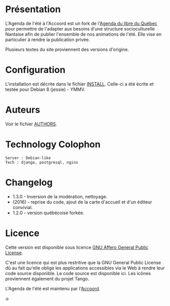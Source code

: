# Présentation

L'Agenda de l'été à l'Accoord est un fork de l'[Agenda du libre du Québec](https://github.com/mlhamel/agendadulibre) pour
permettre de l'adapter aux besoins d'une structure socioculturelle Nantaise
afin de publier l'ensemble de nos animations de l'été. Elle vise en particulier à rendre la publication privée.

Plusieurs textes du site proviennent des versions d'origine. 

# Configuration

L'installation est décrite dans le fichier [INSTALL](docs/INSTALL.md). Celle-ci a été écrite et testée pour Debian 8 (jessie) - YMMV.

# Auteurs

Voir le fichier [AUTHORS](docs/AUTHORS).

# Technology Colophon
    Server : Debian-like
    Tech : django, postgresql, nginx

# Changelog
* 1.3.0 - Inversion de la modération, nettoyage. 
* (2016) - reprise du code, ajout de la carte d'accueil et d'un éditeur convivial.
* 1.2.0 - version québécoise forkée.

# Licence
Cette version est disponible sous licence [GNU Affero General Public License](docs/COPYING).

C'est une licence qui est plus restritive que la GNU General Public License
dû au fait qu'elle oblige les applications accessibles via le Web à rendre leur  code source disponible. Le code source est disponible ici. Les
icônes proviennent également du projet Tango.

L'Agenda de l'été est maintenu par l'[Accoord](https://www.accoord.fr/).

:sparkle:
